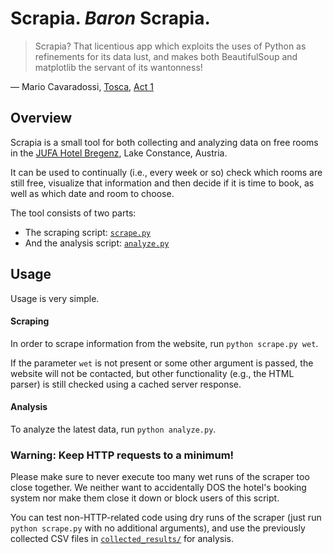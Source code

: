 # Scrapia. _Baron_ Scrapia.

> Scrapia? That licentious app which exploits the uses of Python as refinements for its data lust,
and makes both BeautifulSoup and matplotlib the servant of its wantonness!

— Mario Cavaradossi, [Tosca], [Act 1][libretto]

## Overview

Scrapia is a small tool for both collecting and analyzing data on free rooms
in the [JUFA Hotel Bregenz](https://www.jufahotels.com/hotel/bregenz), Lake Constance, Austria.

It can be used to continually (i.e., every week or so) check which rooms are still free,
visualize that information and then decide if it is time to book, as well as which date and room to choose.

The tool consists of two parts:
- The scraping script: [`scrape.py`](scrape.py)
- And the analysis script: [`analyze.py`](analyze.py)

## Usage

Usage is very simple.

#### Scraping

In order to scrape information from the website, run `python scrape.py wet`.

If the parameter `wet` is not present or some other argument is passed, the website will not be contacted,
but other functionality (e.g., the HTML parser) is still checked using a cached server response.

#### Analysis

To analyze the latest data, run `python analyze.py`.

### Warning: Keep HTTP requests to a minimum!

Please make sure to never execute too many wet runs of the scraper too close together.
We neither want to accidentally DOS the hotel's booking system nor make them close
it down or block users of this script.

You can test non-HTTP-related code using dry runs of the scraper
(just run `python scrape.py` with no additional arguments), and use the previously collected
CSV files in [`collected_results/`](collected_results/) for analysis.



[Tosca]: https://en.wikipedia.org/wiki/Tosca
[libretto]: http://www.murashev.com/opera/Tosca_libretto_Italian_English
